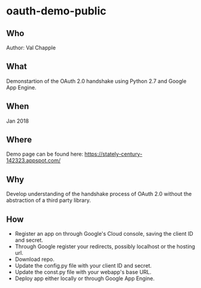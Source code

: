 # oauth-demo-public

## Who

Author: Val Chapple

## What

Demonstartion of the OAuth 2.0 handshake using Python 2.7 and Google App Engine.

## When

Jan 2018

## Where

Demo page can be found here: https://stately-century-142323.appspot.com/

## Why

Develop understanding of the handshake process of OAuth 2.0 without the abstraction of a third party library.

## How

* Register an app on through Google's Cloud console, saving the client ID and secret.
* Through Google register your redirects, possibly localhost or the hosting url.
* Download repo.
* Update the config.py file with your client ID and secret.
* Update the const.py file with your webapp's base URL.
* Deploy app either locally or through Google App Engine.





